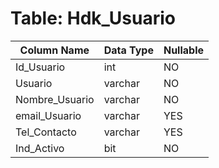 # Table: Hdk_Usuario

| Column Name | Data Type | Nullable |
|-------------|-----------|----------|
| Id_Usuario | int | NO |
| Usuario | varchar | NO |
| Nombre_Usuario | varchar | NO |
| email_Usuario | varchar | YES |
| Tel_Contacto | varchar | YES |
| Ind_Activo | bit | NO |

